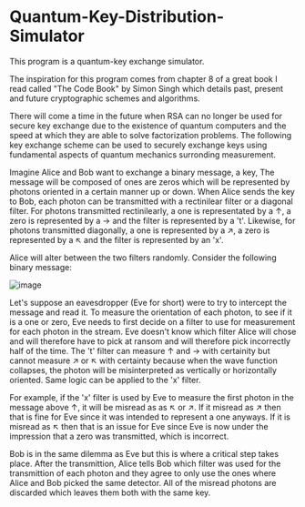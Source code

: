 # Quantum-Key-Distribution-Simulator

This program is a quantum-key exchange simulator. 

The inspiration for this program comes from chapter 8 of a great book I read called "The Code Book" by Simon Singh which details past, present and future cryptographic schemes and algorithms. 

There will come a time in the future when RSA can no longer be used for secure key exchange due to the existence of quantum computers and the speed at which they are able to solve factorization problems. The following key exchange scheme can be used to securely exchange keys using fundamental aspects of quantum mechanics surronding measurement.

Imagine Alice and Bob want to exchange a binary message, a key, The message will be composed of ones are zeros which will be represented by photons oriented in a certain manner up or down. When Alice sends the key to Bob, each photon can be transmitted with a rectinilear filter or a diagonal filter. For photons transmitted rectinilearly, a one is representated by a ↑, a zero is represented by a → and the filter is represented by a 't'. Likewise, for photons transmitted diagonally, a one is represented by a ↗, a zero is represented by a ↖ and the filter is represented by an 'x'. 

Alice will alter between the two filters randomly. Consider the following binary message:

![image](https://user-images.githubusercontent.com/44955493/157086582-20f75129-08f8-4461-98d8-04053d859839.png)

Let's suppose an eavesdropper (Eve for short) were to try to intercept the message and read it. To measure the orientation of each photon, to see if it is a one or zero, Eve needs to first decide on a filter to use for measurement for each photon in the stream. Eve doesn't know which filter Alice will chose and will therefore have to pick at ransom and will therefore pick incorrectly half of the time. The 't' filter can measure ↑ and → with certainity but cannot measure ↗ or ↖ with certainty because when the wave function collapses, the photon will be misinterpreted as vertically or horizontally oriented. Same logic can be applied to the 'x' filter.

For example, if the 'x' filter is used by Eve to measure the first photon in the message above ↑, it will be misread as as ↖ or ↗. If it misread as ↗ then that is fine for Eve since it was intended to represent a one anyways. If it is misread as ↖ then that is an issue for Eve since Eve is now under the impression that a zero was transmitted, which is incorrect. 

Bob is in the same dilemma as Eve but this is where a critical step takes place. After the transmittion, Alice tells Bob which filter was used for the transmittion of each photon and they agree to only use the ones where Alice and Bob picked the same detector. All of the misread photons are discarded which leaves them both with the same key. 
